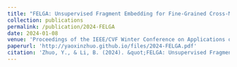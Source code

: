 ```yaml
---
title: "FELGA: Unsupervised Fragment Embedding for Fine-Grained Cross-Modal Association"
collection: publications
permalink: /publication/2024-FELGA
date: 2024-01-08
venue: 'Proceedings of the IEEE/CVF Winter Conference on Applications of Computer Vision'
paperurl: 'http://yaoxinzhuo.github.io/files/2024-FELGA.pdf'
citation: 'Zhuo, Y., & Li, B. (2024). &quot;FELGA: Unsupervised Fragment Embedding for Fine-Grained Cross-Modal Association. &quot; <i>Proceedings of the IEEE/CVF Winter Conference on Applications of Computer Vision</i>. (pp. 5635-5645)'
---
```

